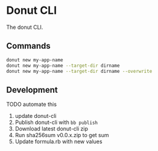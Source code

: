 # Donut CLI

The donut CLI.

## Commands

``` sh
donut new my-app-name
donut new my-app-name --target-dir dirname
donut new my-app-name --target-dir dirname --overwrite
```

## Development

TODO automate this

1. update donut-cli
2. Publish donut-cli with `bb publish`
3. Download latest donut-cli zip
4. Run sha256sum v0.0.x.zip to get sum
5. Update formula.rb with new values
